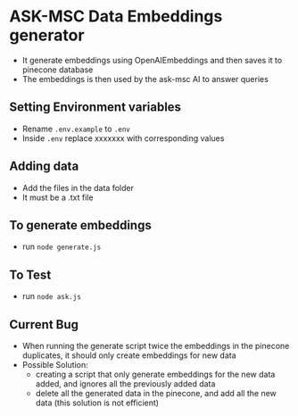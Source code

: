 # ASK-MSC Data Embeddings generator

- It generate embeddings using OpenAIEmbeddings and then saves it to pinecone database
- The embeddings is then used by the ask-msc AI to answer queries

## Setting Environment variables

- Rename `.env.example` to `.env`
- Inside `.env` replace xxxxxxx with corresponding values

## Adding data

- Add the files in the data folder
- It must be a .txt file

## To generate embeddings

- run `node generate.js`

## To Test

- run `node ask.js`

## Current Bug

- When running the generate script twice the embeddings in the pinecone duplicates, it should only create embeddings for new data
- Possible Solution:
  - creating a script that only generate embeddings for the new data added, and ignores all the previously added data
  - delete all the generated data in the pinecone, and add all the new data (this solution is not efficient)
